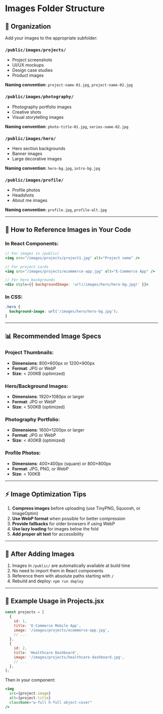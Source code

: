 # Images Folder Structure

## 📁 Organization

Add your images to the appropriate subfolder:

### `/public/images/projects/`
- Project screenshots
- UI/UX mockups
- Design case studies
- Product images

**Naming convention**: `project-name-01.jpg`, `project-name-02.jpg`

### `/public/images/photography/`
- Photography portfolio images
- Creative shots
- Visual storytelling images

**Naming convention**: `photo-title-01.jpg`, `series-name-02.jpg`

### `/public/images/hero/`
- Hero section backgrounds
- Banner images
- Large decorative images

**Naming convention**: `hero-bg.jpg`, `intro-bg.jpg`

### `/public/images/profile/`
- Profile photos
- Headshots
- About me images

**Naming convention**: `profile.jpg`, `profile-alt.jpg`

---

## 🔗 How to Reference Images in Your Code

### In React Components:
```jsx
// For images in /public/
<img src="/images/projects/project1.jpg" alt="Project name" />

// For project cards
<img src="/images/projects/ecommerce-app.jpg" alt="E-Commerce App" />

// For hero backgrounds
<div style={{ backgroundImage: 'url(/images/hero/hero-bg.jpg)' }}>
```

### In CSS:
```css
.hero {
  background-image: url('/images/hero/hero-bg.jpg');
}
```

---

## 📊 Recommended Image Specs

### Project Thumbnails:
- **Dimensions**: 800×600px or 1200×900px
- **Format**: JPG or WebP
- **Size**: < 200KB (optimized)

### Hero/Background Images:
- **Dimensions**: 1920×1080px or larger
- **Format**: JPG or WebP
- **Size**: < 500KB (optimized)

### Photography Portfolio:
- **Dimensions**: 1600×1200px or larger
- **Format**: JPG or WebP
- **Size**: < 400KB (optimized)

### Profile Photos:
- **Dimensions**: 400×400px (square) or 800×800px
- **Format**: JPG, PNG, or WebP
- **Size**: < 100KB

---

## ⚡ Image Optimization Tips

1. **Compress images** before uploading (use TinyPNG, Squoosh, or ImageOptim)
2. **Use WebP format** when possible for better compression
3. **Provide fallbacks** for older browsers if using WebP
4. **Use lazy loading** for images below the fold
5. **Add proper alt text** for accessibility

---

## 🚀 After Adding Images

1. Images in `/public/` are automatically available at build time
2. No need to import them in React components
3. Reference them with absolute paths starting with `/`
4. Rebuild and deploy: `npm run deploy`

---

## 📝 Example Usage in Projects.jsx

```jsx
const projects = [
  {
    id: 1,
    title: 'E-Commerce Mobile App',
    image: '/images/projects/ecommerce-app.jpg',
    // ...
  },
  {
    id: 2,
    title: 'Healthcare Dashboard',
    image: '/images/projects/healthcare-dashboard.jpg',
    // ...
  },
];
```

Then in your component:
```jsx
<img 
  src={project.image} 
  alt={project.title}
  className="w-full h-full object-cover"
/>
```

